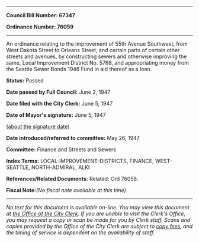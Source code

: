 

********

**Council Bill Number: 67347**
   
**Ordinance Number: 76059**
********

 An ordinance relating to the improvement of 55th Avenue Southwest, from West Dakota Street to Orleans Street, and certain parts of certain other streets and avenues, by constructing sewers and otherwise improving the same, Local Improvement District No. 5768, and appropriating money from the Seattle Sewer Bonds 1946 Fund in aid thereof as a loan.

**Status:** Passed
   
**Date passed by Full Council:** June 2, 1947
   
**Date filed with the City Clerk:** June 5, 1947
   
**Date of Mayor's signature:** June 5, 1947
   
[(about the signature date)](/~public/approvaldate.htm)
   
   
   
**Date introduced/referred to committee:** May 26, 1947
   
**Committee:** Finance and Streets and Sewers
   
   
**Index Terms:** LOCAL-IMPROVEMENT-DISTRICTS, FINANCE, WEST-SEATTLE, NORTH-ADMIRAL, ALKI

**References/Related Documents:** Related: Ord 76058.

**Fiscal Note:**_(No fiscal note available at this time)_
********

_No text for this document is available on-line. You may view this document at [the Office of the City Clerk](http://www.seattle.gov/leg/clerk/contactUs.htm). If you are unable to visit the Clerk's Office, you may request a copy or scan be made for you by Clerk staff. Scans and copies provided by the Office of the City Clerk are subject to [copy fees](http://clerk.seattle.gov/~public/clerkfees.htm), and the timing of service is dependent on the availability of staff._

